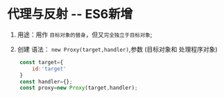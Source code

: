 # 代理与反射  -- ES6新增

1. 用途：用作 `目标对象的替身`，但又`完全独立于目标对象`;

2. 创建
语法： `new Proxy(target,handler)`,参数 (目标对象和 处理程序对象)

```js
    const target={
        id:'target'
    }
    const handler={};
    const proxy=new Proxy(target,handler);
```

